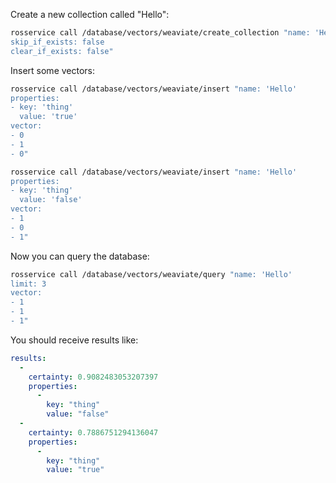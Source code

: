 Create a new collection called "Hello":

```bash
rosservice call /database/vectors/weaviate/create_collection "name: 'Hello'
skip_if_exists: false
clear_if_exists: false"
```

Insert some vectors:

```bash
rosservice call /database/vectors/weaviate/insert "name: 'Hello'
properties:
- key: 'thing'
  value: 'true'
vector:
- 0 
- 1 
- 0"

rosservice call /database/vectors/weaviate/insert "name: 'Hello'
properties:
- key: 'thing'
  value: 'false'
vector:
- 1 
- 0 
- 1"
```

Now you can query the database:

```bash
rosservice call /database/vectors/weaviate/query "name: 'Hello'
limit: 3
vector:
- 1 
- 1 
- 1"
```

You should receive results like:

```yaml
results: 
  - 
    certainty: 0.9082483053207397
    properties: 
      - 
        key: "thing"
        value: "false"
  - 
    certainty: 0.7886751294136047
    properties: 
      - 
        key: "thing"
        value: "true"
```
